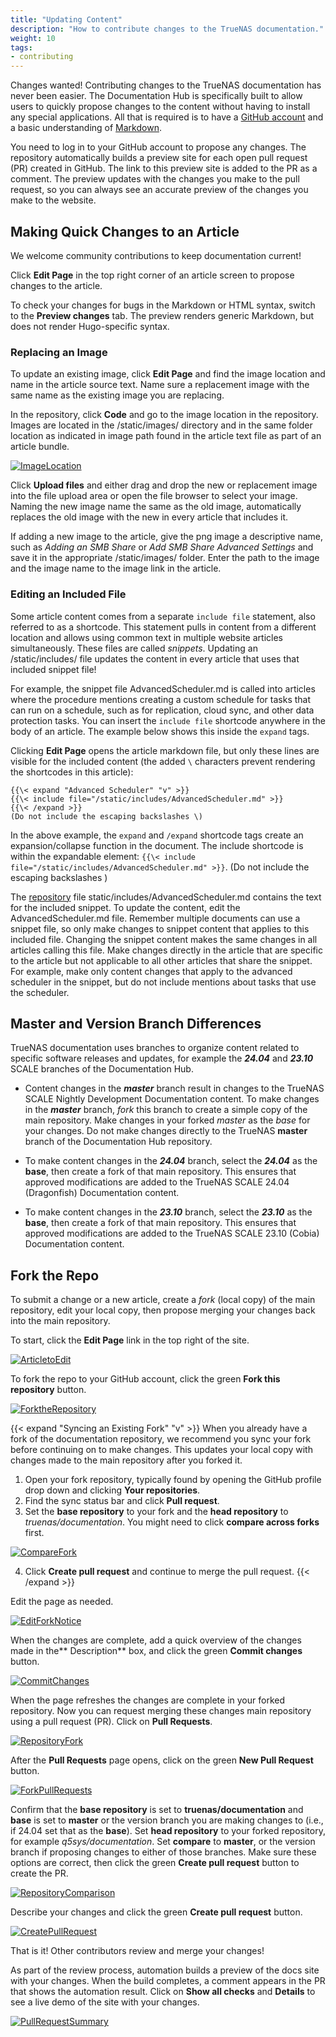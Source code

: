 ```yaml
---
title: "Updating Content"
description: "How to contribute changes to the TrueNAS documentation."
weight: 10
tags:
- contributing
---
```



Changes wanted!
Contributing changes to the TrueNAS documentation has never been easier.
The Documentation Hub is specifically built to allow users to quickly propose changes to the content without having to install any special applications.
All that is required is to have a [GitHub account](https://github.com) and a basic understanding of [Markdown](https://daringfireball.net/projects/markdown/).

You need to log in to your GitHub account to propose any changes.
The repository automatically builds a preview site for each open pull request (PR) created in GitHub.
The link to this preview site is added to the PR as a comment.
The preview updates with the changes you make to the pull request, so you can always see an accurate preview of the changes you make to the website.

## Making Quick Changes to an Article
We welcome community contributions to keep documentation current!

Click **Edit Page** in the top right corner of an article screen to propose changes to the article.

To check your changes for bugs in the Markdown or HTML syntax, switch to the **Preview changes** tab.
The preview renders generic Markdown, but does not render Hugo-specific syntax.

### Replacing an Image
To update an existing image, click **Edit Page** and find the image location and name in the article source text.
Name sure a replacement image with the same name as the existing image you are replacing.

In the repository, click **Code** and go to the image location in the repository.
Images are located in the <file>/static/images/</file> directory and in the same folder location as indicated in image path found in the article text file as part of an article bundle.

[![ImageLocation](/images/Contribute/GitHubImagesLocation.png)](/images/Contribute/GitHubImagesLocation.png)

Click **Upload files** and either drag and drop the new or replacement image into the file upload area or open the file browser to select your image.
Naming the new image name the same as the old image, automatically replaces the old image with the new in every article that includes it. 

If adding a new image to the article, give the png image a descriptive name, such as *Adding an SMB Share* or *Add SMB Share Advanced Settings* and save it in the appropriate <file>/static/images/</file> folder.
Enter the path to the image and the image name to the image link in the article.

### Editing an Included File
Some article content comes from a separate `include file` statement, also referred to as a shortcode.
This statement pulls in content from a different location and allows using common text in multiple website articles simultaneously.
These files are called *snippets*.
Updating an <file>/static/includes/</file> file updates the content in every article that uses that included snippet file!

For example, the snippet file <file>AdvancedScheduler.md</file> is called into articles where the procedure mentions creating a custom schedule for tasks that can run on a schedule, such as for replication, cloud sync, and other data protection tasks.
You can insert the `include file` shortcode anywhere in the body of an article.
The example below shows this inside the `expand` tags.

Clicking **Edit Page** opens the article markdown file, but only these lines are visible for the included content (the added `\` characters prevent rendering the shortcodes in this article):
```
{{\< expand "Advanced Scheduler" "v" >}}
{{\< include file="/static/includes/AdvancedScheduler.md" >}}
{{\< /expand >}}
(Do not include the escaping backslashes \)
```

In the above example, the `expand` and `/expand` shortcode tags create an expansion/collapse function in the document.
The include shortcode is within the expandable element: `{{\< include file="/static/includes/AdvancedScheduler.md" >}}`.
(Do not include the escaping backslashes \)

The [repository](https://github.com/truenas/documentation/) file <file>static/includes/AdvancedScheduler.md</file> contains the text for the included snippet.
To update the content, edit the <file>AdvancedScheduler.md</file> file.
Remember multiple documents can use a snippet file, so only make changes to snippet content that applies to this included file.
Changing the snippet content makes the same changes in all articles calling this file.
Make changes directly in the article that are specific to the article but not applicable to all other articles that share the snippet.
For example, make only content changes that apply to the advanced scheduler in the snippet, but do not include mentions about tasks that use the scheduler.

##  Master and Version Branch Differences
TrueNAS documentation uses branches to organize content related to specific software releases and updates, for example the ***24.04*** and ***23.10*** SCALE branches of the Documentation Hub. 

+ Content changes in the ***master*** branch result in changes to the TrueNAS SCALE Nightly Development Documentation content.
  To make changes in the ***master*** branch, *fork* this branch to create a simple copy of the main repository.
  Make changes in your forked *master* as the *base* for your changes.
  Do not make changes directly to the TrueNAS **master** branch of the Documentation Hub repository.

+ To make content changes in the ***24.04*** branch, select the ***24.04*** as the **base**, then create a fork of that main repository.
  This ensures that approved modifications are added to the TrueNAS SCALE 24.04 (Dragonfish) Documentation content.

+ To make content changes in the ***23.10*** branch, select the ***23.10*** as the **base**, then create a fork of that main repository.
  This ensures that approved modifications are added to the TrueNAS SCALE 23.10 (Cobia) Documentation content.

## Fork the Repo
To submit a change or a new article, create a *fork* (local copy) of the main repository, edit your local copy, then propose merging your changes back into the main repository.

To start, click the **Edit Page** link in the top right of the site.

[![ArticletoEdit](/images/Contribute/ArticletoEdit.png)](/images/Contribute/ArticletoEdit.png)

To fork the repo to your GitHub account, click the green **Fork this repository** button.

[![ForktheRepository](/images/Contribute/GitHubForktheRepository.png)](/images/Contribute/GitHubForktheRepository.png)

{{< expand "Syncing an Existing Fork" "v" >}}
When you already have a fork of the documentation repository, we recommend you sync your fork before continuing on to make changes. This updates your local copy with changes made to the main repository after you forked it.
1. Open your fork repository, typically found by opening the GitHub profile drop down and clicking **Your repositories**.
2. Find the sync status bar and click **Pull request**.
3. Set the **base repository** to your fork and the **head repository** to *truenas/documentation*.
   You might need to click **compare across forks** first.

  [![CompareFork](/images/Contribute/GitHubCompareFork.png)](/images/Contribute/GitHubCompareFork.png)

4. Click **Create pull request** and continue to merge the pull request.
{{< /expand >}}

Edit the page as needed.

[![EditForkNotice](/images/Contribute/GitHubEditForkNotice.png)](/images/Contribute/GitHubEditForkNotice.png)

When the changes are complete, add a quick overview of the changes made in the** Description** box, and click the green **Commit changes** button.

[![CommitChanges](/images/Contribute/GitHubEditCommitChanges.png)](/images/Contribute/GitHubEditCommitChanges.png)

When the page refreshes the changes are complete in your forked repository.
Now you can request merging these changes main repository using a pull request (PR).
Click on **Pull Requests**.

[![RepositoryFork](/images/Contribute/GitHubRepositoryFork.png)](/images/Contribute/GitHubRepositoryFork.png)

After the **Pull Requests** page opens, click on the green **New Pull Request** button.

[![ForkPullRequests](/images/Contribute/GitHubRepositoryForkPullrequests.png)](/images/Contribute/GitHubRepositoryForkPullrequests.png)

Confirm that the **base repository** is set to **truenas/documentation** and  **base** is set to **master** or the version branch you are making changes to (i.e., if 24.04 set that as the **base**).
Set **head repository** to your forked repository, for example *q5sys/documentation*.
Set **compare** to **master**, or the version branch if proposing changes to either of those branches.
Make sure these options are correct, then click the green **Create pull request** button to create the PR.

[![RepositoryComparison](/images/Contribute/GitHubRepositoryComparison.png)](/images/Contribute/GitHubRepositoryComparison.png)

Describe your changes and click the green **Create pull request** button.

[![CreatePullRequest](/images/Contribute/GitHubPullRequestCreate.png)](/images/Contribute/GitHubPullRequestCreate.png)

That is it!
Other contributors review and merge your changes!

As part of the review process, automation builds a preview of the docs site with your changes.
When the build completes, a comment appears in the PR that shows the automation result.
Click on **Show all checks** and **Details** to see a live demo of the site with your changes.

[![PullRequestSummary](/images/Contribute/GitHubPullRequestSummary.png)](/images/Contribute/GitHubPullRequestSummary.png)
